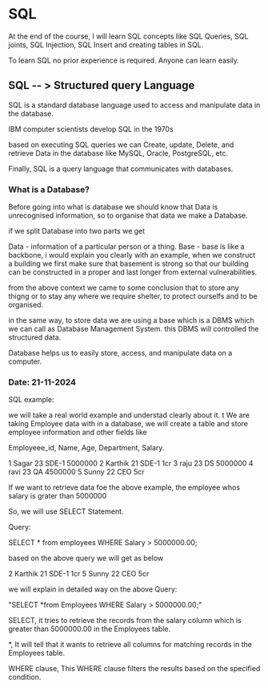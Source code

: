 # SQL

At the end of the course, I will learn SQL concepts like SQL Queries, SQL joints, SQL Injection, SQL Insert and creating tables in SQL.

To learn SQL no prior experience is required. Anyone can learn easily. 

## SQL -- > Structured query Language

SQL is a standard database language used to access and manipulate data in the database.

IBM computer scientists develop SQL in the 1970s

based on executing SQL queries  we can Create, update, Delete, and retrieve Data in the database like MySQL, Oracle, PostgreSQL, etc.

Finally, SQL is a query language that communicates with databases.

### What is a Database?

Before going into what is database we should know that Data is unrecognised information, so to organise that data we make a Database.

if we split Database into two parts we get

Data - information of a particular person or a thing.
Base - base is like a backbone, i would explain you clearly with an example, when we construct a building we first make sure that basement is strong so that our building can be constructed in a proper and last longer from external vulnerabilities.

from the above context we came to some conclusion that to store any thigng or to stay any where we require shelter, to protect ourselfs and to be organised.

in the same way, to store data we are using a base which is a DBMS which we can call as Database Management System. this DBMS will controlled the structured data.

Database helps us to easily store, access, and manipulate data on a computer.


### Date: 21-11-2024

SQL example:

we will take a real world example and understad clearly about it.
t
We are taking Employee data with in a database, we will create a table and store employee information and other fields like 

Employeee_id, Name, Age, Department, Salary.

1 Sagar   23  SDE-1 5000000
2 Karthik 21  SDE-1 1cr
3 raju    23  DS    5000000
4 ravi    23  QA    4500000
5 Sunny   22  CEO   5cr

If we want to retrieve data foe the above example, the employee whos salary is grater than 5000000

So, we will use SELECT Statement.

Query:

SELECT * from employees WHERE Salary > 5000000.00;

based on the above query we will get as below

2 Karthik 21 SDE-1 1cr
5 Sunny   22 CEO   5cr

we will explain in detailed way on the above Query:

"SELECT *from Employees WHERE Salary > 5000000.00;"

SELECT, it tries to retrieve the records from the salary column which is greater than 5000000.00 in the Employees table.

*, It will tell that it wants to retrieve all columns for matching records in the Employees table.

WHERE clause, This WHERE clause filters the results based on the specified condition.






